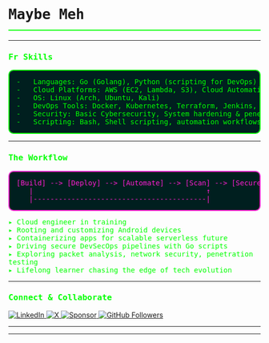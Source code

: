 <h1 style="font-family: monospace; border-bottom: 2px solid #00ff00; padding-bottom: 0.5em;">Maybe Meh</h1>

<hr style="border-color: #15f5c2; border-width: 2px;"/>

<h3 style="font-family: monospace; color: #00ff00;">Fr Skills</h3>

<pre style="font-family: monospace; background-color: #001f1f; padding: 1em; border-radius: 10px; border: 2px solid #00ff00; color: #00ff00;">
-   Languages: Go (Golang), Python (scripting for DevOps)
-   Cloud Platforms: AWS (EC2, Lambda, S3), Cloud Automation
-   OS: Linux (Arch, Ubuntu, Kali)
-   DevOps Tools: Docker, Kubernetes, Terraform, Jenkins, Prometheus
-   Security: Basic Cybersecurity, System hardening &amp; penetration testing
-   Scripting: Bash, Shell scripting, automation workflows
</pre>

<hr style="border-color: #15f5c2; border-width: 2px;"/>

<h3 style="font-family: monospace; color: #00ff00;">The Workflow</h3>

<pre style="font-family: monospace; background-color: #001f1f; padding: 1em; border-radius: 10px; border: 2px solid #fa1ed2; color: #fa1ed2;">
[Build] --&gt; [Deploy] --&gt; [Automate] --&gt; [Scan] --&gt; [Secure] --&gt; [Repeat]
   |                                         ↑
   |-----------------------------------------|
</pre>

<ul style="font-family: monospace; color: #00ff00; list-style-type: none; padding-left: 0;">
  <li>▸ Cloud engineer in training</li>
  <li>▸ Rooting and customizing Android devices </li>
  <li>▸ Containerizing apps for scalable serverless future</li>
  <li>▸ Driving secure DevSecOps pipelines with Go scripts</li>
  <li>▸ Exploring packet analysis, network security, penetration testing</li>
  <li>▸ Lifelong learner chasing the edge of tech evolution</li>
</ul>

<hr style="border-color: #15f5c2; border-width: 2px;"/>

<h3 style="font-family: monospace; color: #00ff00;">Connect &amp; Collaborate</h3>

<p>
  <a href="https://www.linkedin.com/in/reja-zaman-7b916d007" target="_blank" rel="noopener noreferrer">
    <img alt="LinkedIn" src="https://img.shields.io/badge/LinkedIn-0077B5?style=for-the-badge&logo=linkedin&logoColor=white" />
  </a>
  <a href="https://x.com/zamanrejaz" target="_blank" rel="noopener noreferrer">
    <img alt="X" src="https://img.shields.io/badge/X-1DA1F2?style=for-the-badge&logo=twitter&logoColor=white" />
  </a>
  <a href="https://github.com/sponsors/zamanlof" target="_blank" rel="noopener noreferrer">
    <img alt="Sponsor" src="https://img.shields.io/github/sponsors/zamanlof?color=00ff00&logoColor=00ff00&logo=github&style=for-the-badge" />
  </a>
  <a href="https://github.com/zamanlof" target="_blank" rel="noopener noreferrer">
    <img alt="GitHub Followers" src="https://img.shields.io/github/followers/zamanlof?color=%2300ff00&logoColor=00ff00&logo=github&style=for-the-badge" />
  </a>
</p>

<hr style="border-color: #15f5c2; border-width: 2px;" />

<hr style="border-color: #15f5c2; border-width: 2px;" />
